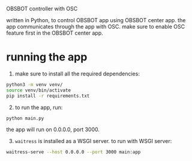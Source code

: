 OBSBOT controller with OSC

written in Python, to control OBSBOT app using OBSBOT center app. the app communicates through the app with OSC. make sure to enable OSC feature first in the OBSBOT center app.

# running the app

1. make sure to install all the required dependencies:

```bash
python3 -m venv venv/
source venv/bin/activate
pip install -r requirements.txt
```

2. to run the app, run:

```bash
python main.py
```

the app will run on 0.0.0.0, port 3000.

3. `waitress` is installed as a WSGI server. to run with WSGI server:

```bash
waitress-serve --host 0.0.0.0 --port 3000 main:app
```
